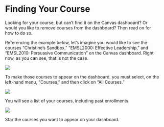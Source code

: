 # Finding Your Course

Looking for your course, but can’t find it on the Canvas dashboard? Or would you like to remove courses from the dashboard? Then read on for how to do so.

Referencing the example below, let’s imagine you would like to see the courses “Christine’s Sandbox,” “EMSL2000: Effective Leadership,” and “EMSL2010: Persuasive Communication” on the Canvas dashboard.  Right now, as you can see, that is not the case.

![](https://lh6.googleusercontent.com/M7UQ0jmcJxAYTbLLAhWGYwA0EpN4HTOPEGRN1PonfInqCq4jtBwem286z8EhKAzl1iltylIn1iUZTDn0u8jJq4QRylgTdiTBlSUtPB1puOg-OieTrf95wu-6bERk27YgcYcQreU3)

To make those courses to appear on the dashboard, you must select, on the left-hand menu, “Courses,” and then click on “All Courses.”

![](https://lh5.googleusercontent.com/M_kPYhlNqZiwIaEvLp75tYUaXcPGiZXvW0fPLutOP94ifNBzUCbRr1_KhfCCz1zaEb7Zq5vnxkJXvPOGmVU369zCX3InfdZdzqGE5GlqeKNvWUk9v0LZUcdpA6_2sA7UsvSUPrUV)

  
You will see a list of your courses, including past enrollments.  


![](https://lh6.googleusercontent.com/BpSGZUMpzsxDnTNmR0Q0h-YIW1Fmg4E6wEVsj2JZ2R-MBTWrxwwNryoBcpHpOy1R5ev8z2B9Fy7kEg3SZidpvlqcW46Yoaf3gCdHwReITY1kM2pyVjQaUg1TGaSvJNxWKyQgQ7Is)

Star the courses you want to appear on your dashboard.

